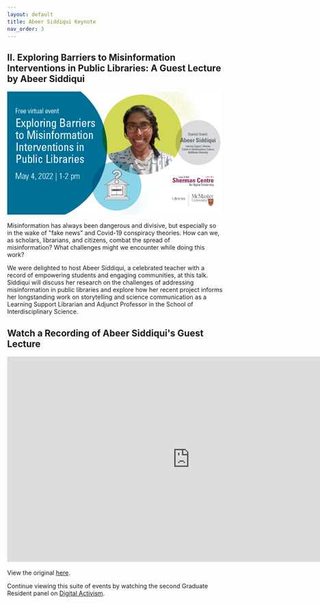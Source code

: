 ```yaml
---
layout: default
title: Abeer Siddiqui Keynote
nav_order: 3
---
```

## II. Exploring Barriers to Misinformation Interventions in Public Libraries: A Guest Lecture by Abeer Siddiqui

<img src="assets/img/Siddiqui.png" alt="Workshop Title Slide" width="720">

Misinformation has always been dangerous and divisive, but especially so in the wake of "fake news" and Covid-19 conspiracy theories. How can we, as scholars, librarians, and citizens, combat the spread of misinformation? What challenges might we encounter while doing this work?

We were delighted to host Abeer Siddiqui, a celebrated teacher with a record of empowering students and engaging communities, at this talk. Siddiqui will discuss her research on the challenges of addressing misinformation in public libraries and explore how her recent project informs her longstanding work on storytelling and science communication as a Learning Support Librarian and Adjunct Professor in the School of Interdisciplinary Science.

## Watch a Recording of Abeer Siddiqui's Guest Lecture 

<iframe height="480" width="853" allowfullscreen frameborder=0 src="https://echo360.ca/media/1688fb51-7c23-4d4f-956b-874ceae0dc58/public"></iframe>

View the original [here](https://echo360.ca/media/1688fb51-7c23-4d4f-956b-874ceae0dc58/public).

Continue viewing this suite of events by watching the second Graduate Resident panel on [Digital Activism](https://scds.github.io/2022-grevents/DigitalActivism.html). 
